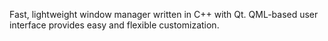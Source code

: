 Fast, lightweight window manager written in C++ with Qt.
QML-based user interface provides easy and flexible customization. 